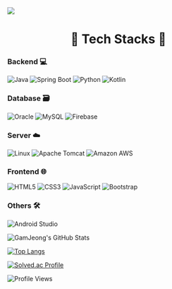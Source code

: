 <img src="https://capsule-render.vercel.app/api?type=wave&color=auto&height=200&section=header&text=Lee%20GamJeong&fontSize=80&animation=fadeIn" />

<div align="center">
  <h1>🚀 Tech Stacks 🚀</h1>
</div>

### Backend 💻

![Java](https://img.shields.io/badge/Java-007396?style=for-the-badge&logo=Java&logoColor=white)
![Spring Boot](https://img.shields.io/badge/Spring%20Boot-6DB33F?style=for-the-badge&logo=spring&logoColor=white)
![Python](https://img.shields.io/badge/Python-3776AB?style=for-the-badge&logo=python&logoColor=white)
![Kotlin](https://img.shields.io/badge/Kotlin-7F52FF?style=for-the-badge&logo=kotlin&logoColor=white)

### Database 🗃️

![Oracle](https://img.shields.io/badge/Oracle-F80000?style=for-the-badge&logo=oracle&logoColor=white)
![MySQL](https://img.shields.io/badge/MySQL-4479A1?style=for-the-badge&logo=mysql&logoColor=white)
![Firebase](https://img.shields.io/badge/Firebase-FFCA28?style=for-the-badge&logo=firebase&logoColor=black)

### Server ☁️

![Linux](https://img.shields.io/badge/Linux-FCC624?style=for-the-badge&logo=linux&logoColor=black)
![Apache Tomcat](https://img.shields.io/badge/Apache%20Tomcat-F8DC75?style=for-the-badge&logo=apache&logoColor=black)
![Amazon AWS](https://img.shields.io/badge/Amazon%20AWS-232F3E?style=for-the-badge&logo=amazon-aws&logoColor=white)

### Frontend 🌐

![HTML5](https://img.shields.io/badge/HTML5-E34F26?style=for-the-badge&logo=html5&logoColor=white)
![CSS3](https://img.shields.io/badge/CSS3-1572B6?style=for-the-badge&logo=css3&logoColor=white)
![JavaScript](https://img.shields.io/badge/JavaScript-F7DF1E?style=for-the-badge&logo=javascript&logoColor=black)
![Bootstrap](https://img.shields.io/badge/Bootstrap-7952B3?style=for-the-badge&logo=bootstrap&logoColor=white)

### Others 🛠️

![Android Studio](https://img.shields.io/badge/Android%20Studio-3DDC84?style=for-the-badge&logo=android-studio&logoColor=white)

![GamJeong's GitHub Stats](https://github-readme-stats.vercel.app/api?username=gamjeong0724&show_icons=true&theme=radical)

[![Top Langs](https://github-readme-stats.vercel.app/api/top-langs/?username=gamjeong0724&layout=compact&theme=radical)](https://github.com/gamjeong0724/github-readme-stats)

[![Solved.ac Profile](http://mazassumnida.wtf/api/v2/generate_badge?boj=leeyj4748)](https://solved.ac/leeyj4748/)

![Profile Views](https://komarev.com/ghpvc/?username=gamjeong0724&color=blue)

